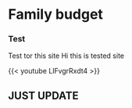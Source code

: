 # Family budget


### Test ####
Test tor this site
Hi this is tested site

{{< youtube LIFvgrRxdt4 >}}



## JUST UPDATE ###




